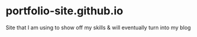 # portfolio-site.github.io
Site that I am using to show off my skills &amp; will eventually turn into my blog 
